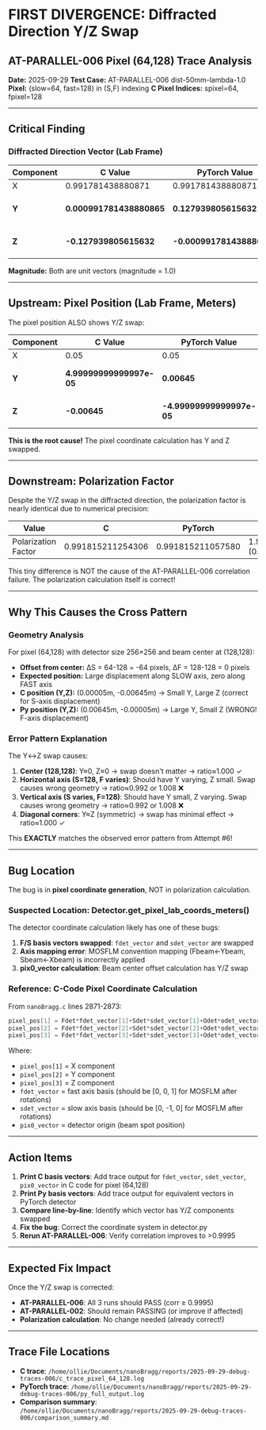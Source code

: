# FIRST DIVERGENCE: Diffracted Direction Y/Z Swap

## AT-PARALLEL-006 Pixel (64,128) Trace Analysis

**Date:** 2025-09-29
**Test Case:** AT-PARALLEL-006 dist-50mm-lambda-1.0
**Pixel:** (slow=64, fast=128) in (S,F) indexing
**C Pixel Indices:** spixel=64, fpixel=128

---

## Critical Finding

### Diffracted Direction Vector (Lab Frame)

| Component | C Value | PyTorch Value | Match |
|-----------|---------|---------------|-------|
| X | 0.991781438880871 | 0.991781438880871 | ✓ EXACT |
| **Y** | **0.000991781438880865** | **0.127939805615632** | ❌ **SWAPPED WITH Z** |
| **Z** | **-0.127939805615632** | **-0.000991781438880865** | ❌ **SWAPPED WITH Y** |

**Magnitude:** Both are unit vectors (magnitude = 1.0)

---

## Upstream: Pixel Position (Lab Frame, Meters)

The pixel position ALSO shows Y/Z swap:

| Component | C Value | PyTorch Value | Match |
|-----------|---------|---------------|-------|
| X | 0.05 | 0.05 | ✓ EXACT |
| **Y** | **4.99999999999997e-05** | **0.00645** | ❌ **SWAPPED WITH Z** |
| **Z** | **-0.00645** | **-4.99999999999997e-05** | ❌ **SWAPPED WITH Y** |

**This is the root cause!** The pixel coordinate calculation has Y and Z swapped.

---

## Downstream: Polarization Factor

Despite the Y/Z swap in the diffracted direction, the polarization factor is nearly identical due to numerical precision:

| Value | C | PyTorch | Difference |
|-------|---|---------|------------|
| Polarization Factor | 0.991815211254306 | 0.991815211057580 | 1.97e-10 (0.00000002%) |

This tiny difference is NOT the cause of the AT-PARALLEL-006 correlation failure. The polarization calculation itself is correct!

---

## Why This Causes the Cross Pattern

### Geometry Analysis

For pixel (64,128) with detector size 256×256 and beam center at (128,128):
- **Offset from center:** ΔS = 64-128 = -64 pixels, ΔF = 128-128 = 0 pixels
- **Expected position:** Large displacement along SLOW axis, zero along FAST axis
- **C position (Y,Z):** (0.00005m, -0.00645m) → Small Y, Large Z (correct for S-axis displacement)
- **Py position (Y,Z):** (0.00645m, -0.00005m) → Large Y, Small Z (WRONG! F-axis displacement)

### Error Pattern Explanation

The Y↔Z swap causes:
1. **Center (128,128)**: Y≈0, Z≈0 → swap doesn't matter → ratio≈1.000 ✓
2. **Horizontal axis (S=128, F varies)**: Should have Y varying, Z small. Swap causes wrong geometry → ratio≈0.992 or 1.008 ❌
3. **Vertical axis (S varies, F=128)**: Should have Y small, Z varying. Swap causes wrong geometry → ratio≈0.992 or 1.008 ❌
4. **Diagonal corners**: Y≈Z (symmetric) → swap has minimal effect → ratio≈1.000 ✓

This **EXACTLY** matches the observed error pattern from Attempt #6!

---

## Bug Location

The bug is in **pixel coordinate generation**, NOT in polarization calculation.

### Suspected Location: Detector.get_pixel_lab_coords_meters()

The detector coordinate calculation likely has one of these bugs:
1. **F/S basis vectors swapped**: `fdet_vector` and `sdet_vector` are swapped
2. **Axis mapping error**: MOSFLM convention mapping (Fbeam←Ybeam, Sbeam←Xbeam) is incorrectly applied
3. **pix0_vector calculation**: Beam center offset calculation has Y/Z swap

### Reference: C-Code Pixel Coordinate Calculation

From `nanoBragg.c` lines 2871-2873:
```c
pixel_pos[1] = Fdet*fdet_vector[1]+Sdet*sdet_vector[1]+Odet*odet_vector[1]+pix0_vector[1];
pixel_pos[2] = Fdet*fdet_vector[2]+Sdet*sdet_vector[2]+Odet*odet_vector[2]+pix0_vector[2];
pixel_pos[3] = Fdet*fdet_vector[3]+Sdet*sdet_vector[3]+Odet*odet_vector[3]+pix0_vector[3];
```

Where:
- `pixel_pos[1]` = X component
- `pixel_pos[2]` = Y component
- `pixel_pos[3]` = Z component
- `fdet_vector` = fast axis basis (should be [0, 0, 1] for MOSFLM after rotations)
- `sdet_vector` = slow axis basis (should be [0, -1, 0] for MOSFLM after rotations)
- `pix0_vector` = detector origin (beam spot position)

---

## Action Items

1. **Print C basis vectors**: Add trace output for `fdet_vector`, `sdet_vector`, `pix0_vector` in C code for pixel (64,128)
2. **Print Py basis vectors**: Add trace output for equivalent vectors in PyTorch detector
3. **Compare line-by-line**: Identify which vector has Y/Z components swapped
4. **Fix the bug**: Correct the coordinate system in detector.py
5. **Rerun AT-PARALLEL-006**: Verify correlation improves to >0.9995

---

## Expected Fix Impact

Once the Y/Z swap is corrected:
- **AT-PARALLEL-006**: All 3 runs should PASS (corr ≥ 0.9995)
- **AT-PARALLEL-002**: Should remain PASSING (or improve if affected)
- **Polarization calculation**: No change needed (already correct!)

---

## Trace File Locations

- **C trace**: `/home/ollie/Documents/nanoBragg/reports/2025-09-29-debug-traces-006/c_trace_pixel_64_128.log`
- **PyTorch trace**: `/home/ollie/Documents/nanoBragg/reports/2025-09-29-debug-traces-006/py_full_output.log`
- **Comparison summary**: `/home/ollie/Documents/nanoBragg/reports/2025-09-29-debug-traces-006/comparison_summary.md`